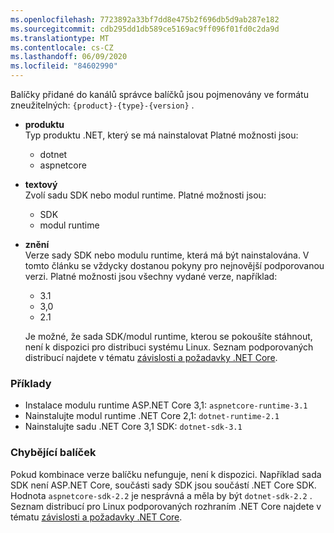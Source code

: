 ```yaml
---
ms.openlocfilehash: 7723892a33bf7dd8e475b2f696db5d9ab287e182
ms.sourcegitcommit: cdb295dd1db589ce5169ac9ff096f01fd0c2da9d
ms.translationtype: MT
ms.contentlocale: cs-CZ
ms.lasthandoff: 06/09/2020
ms.locfileid: "84602990"
---
```


Balíčky přidané do kanálů správce balíčků jsou pojmenovány ve formátu zneužitelných: `{product}-{type}-{version}` .

- **produktu**\
Typ produktu .NET, který se má nainstalovat Platné možnosti jsou:

  - dotnet
  - aspnetcore

- **textový**\
Zvolí sadu SDK nebo modul runtime. Platné možnosti jsou:

  - SDK
  - modul runtime

- **znění**\
Verze sady SDK nebo modulu runtime, která má být nainstalována. V tomto článku se vždycky dostanou pokyny pro nejnovější podporovanou verzi. Platné možnosti jsou všechny vydané verze, například:

  - 3.1
  - 3,0
  - 2.1

  Je možné, že sada SDK/modul runtime, kterou se pokoušíte stáhnout, není k dispozici pro distribuci systému Linux. Seznam podporovaných distribucí najdete v tématu [závislosti a požadavky .NET Core](../linux.md).

### <a name="examples"></a>Příklady

- Instalace modulu runtime ASP.NET Core 3,1: `aspnetcore-runtime-3.1`
- Nainstalujte modul runtime .NET Core 2,1: `dotnet-runtime-2.1`
- Nainstalujte sadu .NET Core 3,1 SDK: `dotnet-sdk-3.1`

### <a name="package-missing"></a>Chybějící balíček

Pokud kombinace verze balíčku nefunguje, není k dispozici. Například sada SDK není ASP.NET Core, součásti sady SDK jsou součástí .NET Core SDK. Hodnota `aspnetcore-sdk-2.2` je nesprávná a měla by být `dotnet-sdk-2.2` . Seznam distribucí pro Linux podporovaných rozhraním .NET Core najdete v tématu [závislosti a požadavky .NET Core](../linux.md).
